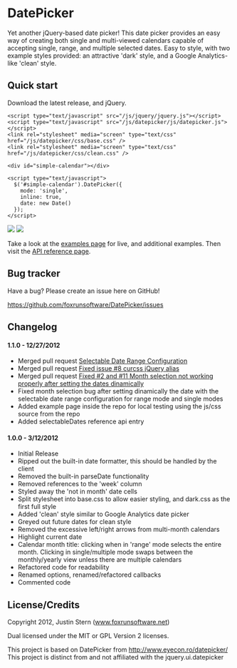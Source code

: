 # DatePicker

Yet another jQuery-based date picker!  This date picker provides an easy way of creating both single and multi-viewed calendars capable of accepting single, range, and multiple selected dates.  Easy to style, with two example styles provided: an attractive 'dark' style, and a Google Analytics-like 'clean' style.

## Quick start

Download the latest release, and jQuery.

    <script type="text/javascript" src="/js/jquery/jquery.js"></script>
    <script type="text/javascript" src="/js/datepicker/js/datepicker.js"></script>
    <link rel="stylesheet" media="screen" type="text/css" href="/js/datepicker/css/base.css" />
    <link rel="stylesheet" media="screen" type="text/css" href="/js/datepicker/css/clean.css" />
    
    <div id="simple-calendar"></div>
    
    <script type="text/javascript">
      $('#simple-calendar').DatePicker({
        mode: 'single',
        inline: true,
        date: new Date()
      });
    </script>

<img src="https://github.com/foxrunsoftware/DatePicker/blob/master/examples/screenshot-1.png?raw=true" />

<img src="https://github.com/petrkotek/DatePicker/blob/master/examples/screenshot-2.png?raw=true" />

Take a look at the [examples page](http://foxrunsoftware.github.com/DatePicker/) for live, and additional examples.  Then visit the [API reference page](http://foxrunsoftware.github.com/DatePicker/reference.html).

## Bug tracker

Have a bug? Please create an issue here on GitHub!

https://github.com/foxrunsoftware/DatePicker/issues

## Changelog

#### 1.1.0 - 12/27/2012 ####
* Merged pull request [Selectable Date Range Configuration](https://github.com/foxrunsoftware/DatePicker/pull/7)
* Merged pull request [Fixed issue #8 curcss jQuery alias](https://github.com/foxrunsoftware/DatePicker/pull/9)
* Merged pull request [Fixed #2 and #11 Month selection not working properly after setting the dates dinamically](https://github.com/foxrunsoftware/DatePicker/pull/12)
* Fixed month selection bug after setting dinamically the date with the selectable date range configuration for range mode and single modes
* Added example page inside the repo for local testing using the js/css source from the repo 
* Added selectableDates reference api entry

#### 1.0.0 - 3/12/2012 ####
* Initial Release
* Ripped out the built-in date formatter, this should be handled by the client
* Removed the built-in parseDate functionality
* Removed references to the 'week' column
* Styled away the 'not in month' date cells
* Split stylesheet into base.css to allow easier styling, and dark.css as the first full style
* Added 'clean' style similar to Google Analytics date picker
* Greyed out future dates for clean style
* Removed the excessive left/right arrows from multi-month calendars
* Highlight current date
* Calendar month title: clicking when in 'range' mode selects the entire month.  Clicking in single/multiple mode swaps between the monthly/yearly view unless there are multiple calendars
* Refactored code for readability
* Renamed options, renamed/refactored callbacks
* Commented code

## License/Credits

Copyright 2012, Justin Stern (www.foxrunsoftware.net)

Dual licensed under the MIT or GPL Version 2 licenses.

This project is based on DatePicker from http://www.eyecon.ro/datepicker/
This project is distinct from and not affiliated with the jquery.ui.datepicker